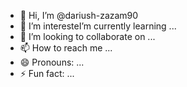 - 👋 Hi, I’m @dariush-zazam90
- 👀 I’m interesteI’m currently learning ...
- 💞️ I’m looking to collaborate on ...
- 📫 How to reach me ...
- 😄 Pronouns: ...
- ⚡ Fun fact: ...

<!--aa-
dariush-zazam90/dariush-zazam90 is a ✨ special ✨ repository because its `README.md` (this file) appears on your GitHub profile.
You can click the Preview link to take a look at your changes.
--->
